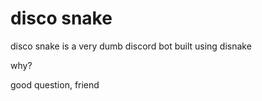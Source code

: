 # disco snake

disco snake is a very dumb discord bot built using disnake

why?

good question, friend
